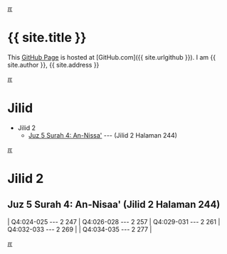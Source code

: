 ---
---

[&#x213C;](#idxXXX)<br id="idx000">
# {{ site.title }}

This [GitHub Page](https://pages.github.com/) is hosted at [GitHub.com]({{ site.urlgithub }}).
I am {{ site.author }}, {{ site.address }}

[&#x213C;](#)<br id="idx002">
# Jilid

* Jilid 2
  * [Juz 5 Surah 4: An-Nissa&#39;](#idx05004) --- (Jilid 2 Halaman 244)

[&#x213C;](#)<br id="idx05004">
# Jilid 2
## Juz 5 Surah 4: An-Nisaa&#39; (Jilid 2 Halaman 244)

| Q4:024-025 --- 2 247 | Q4:026-028 --- 2 257 | Q4:029-031 --- 2 261 | Q4:032-033 --- 2 269 |
| Q4:034-035 --- 2 277 |

[&#x213C;](#)<br id="idxXXX">

